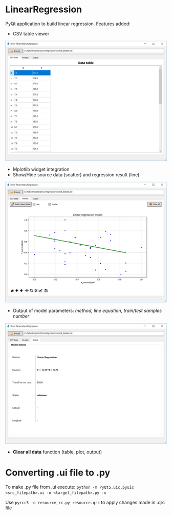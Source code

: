 # LinearRegression
PyQt application to build linear regression.
Features added:
  * CSV table viewer
  
  ![Table viewer](https://github.com/IntergraDev/LinearRegression/blob/f06ea3304afe1efa53fedf99fbc4b9c162a422a7/screens/app_table.jpg)
  
  * Mplotlib widget integration
  * Show/Hide source data (scatter) and regression result (line)
  
  ![Plot widget](https://github.com/IntergraDev/LinearRegression/blob/f06ea3304afe1efa53fedf99fbc4b9c162a422a7/screens/app_plot.jpg)
  
  * Output of model parameters: _method, line equation, train/test samples number_
  
  ![Model output](https://github.com/IntergraDev/LinearRegression/blob/f06ea3304afe1efa53fedf99fbc4b9c162a422a7/screens/app_output.jpg)
  
  * **Clear all data** function (table, plot, output)

# Converting .ui file to .py
To make .py file from .ui execute:
```python -m PyQt5.uic.pyuic <src_filepath>.ui -o <target_filepath>.py -x```

Use ```pyrcc5 -o resource_rc.py resource.qrc``` to apply changes made in .qrc file
